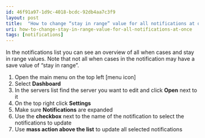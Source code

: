 ```yaml
---
id: 46f91a97-1d9c-4018-bcdc-92db4aa7c3f9
layout: post
title:  "How to change “stay in range” value for all notifications at once?"
uri: how-to-change-stay-in-range-value-for-all-notifications-at-once
tags: [notifications]
---
```


In the notifications list you can see an overview of all when cases and stay in range values. Note that not all when cases in the notification may have a save value of “stay in range”.

<!-- more -->

1.  Open the main menu on the top left \[menu icon\]
2.  Select **Dashboard**
3.  In the servers list find the server you want to edit and click **Open** next to it
4.  On the top right click **Settings**
5.  Make sure **Notifications** are expanded
6.  Use the **checkbox** next to the name of the notification to select the notifications to update
7.  Use **mass action above the list** to update all selected notifications